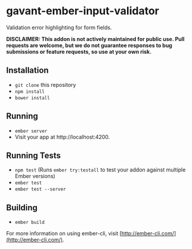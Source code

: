 # gavant-ember-input-validator

Validation error highlighting for form fields.

**DISCLAIMER: This addon is not actively maintained for public use. Pull requests are welcome, but we do not guarantee  responses to bug submissions or feature requests, so use at your own risk.**

## Installation

* `git clone` this repository
* `npm install`
* `bower install`

## Running

* `ember server`
* Visit your app at http://localhost:4200.

## Running Tests

* `npm test` (Runs `ember try:testall` to test your addon against multiple Ember versions)
* `ember test`
* `ember test --server`

## Building

* `ember build`

For more information on using ember-cli, visit [http://ember-cli.com/](http://ember-cli.com/).
